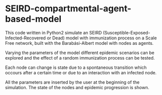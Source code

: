 # SEIRD-compartmental-agent-based-model
This code written in Python2 simulate an SEIRD (Susceptible-Exposed-Infected-Recovered or Dead) model 
with immunization process on a Scale Free network, built with the Barabási-Albert model with nodes as agents.

Varying the parameters of the model different epidemic scenarios can be explored and the effect of a random immunization 
process can be tested.

Each node can change is state due to a spontaneous transition which occours after a certain time or due to an 
interaction with an infected node.

All the parameters are inserted by the user at the beginning of the simulation.
The state of the nodes and epidemic progression is shown.
